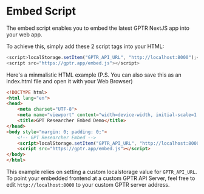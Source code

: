 # Embed Script

The embed script enables you to embed the latest GPTR NextJS app into your web app.

To achieve this, simply add these 2 script tags into your HTML:

```javascript
<script>localStorage.setItem("GPTR_API_URL", "http://localhost:8000");</script>
<script src="https://gptr.app/embed.js"></script>
```

Here's a minmalistic HTML example (P.S. You can also save this as an index.html file and open it with your Web Browser)

```html
<!DOCTYPE html>
<html lang="en">
<head>
    <meta charset="UTF-8">
    <meta name="viewport" content="width=device-width, initial-scale=1.0">
    <title>GPT Researcher Embed Demo</title>
</head>
<body style="margin: 0; padding: 0;">
    <!-- GPT Researcher Embed -->
    <script>localStorage.setItem("GPTR_API_URL", "http://localhost:8000");</script>
    <script src="https://gptr.app/embed.js"></script>
</body>
</html>
```

This example relies on setting a custom localstorage value for `GPTR_API_URL`. To point your embedded frontend at a custom GPTR API Server, feel free to edit `http://localhost:8000` to your custom GPTR server address.